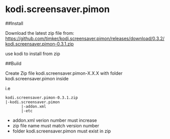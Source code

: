 # kodi.screensaver.pimon


##Install

Download the latest zip file from:
https://github.com/timker/kodi.screensaver.pimon/releases/download/0.3.2/kodi.screensaver.pimon-0.3.1.zip

use kodi to install from zip



##Build

Create Zip file kodi.screensaver.pimon-X.X.X with folder kodi.screensaver.pimon inside

i.e
```
kodi.screensaver.pimon-0.3.1.zip
|-kodi.screensaver.pimon
       |-addon.xml
       |-etc
```
 
 - addon.xml verion number must increase
 - zip file name must match version number
 - folder kodi.screensaver.pimon must exist in zip 
  